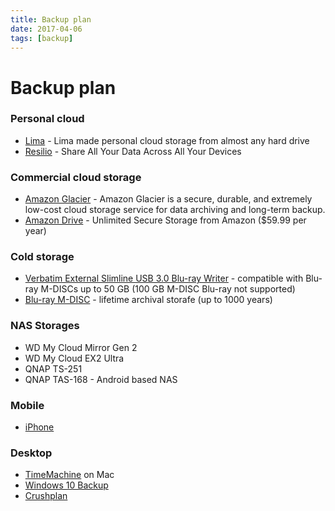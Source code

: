```yaml
---
title: Backup plan
date: 2017-04-06
tags: [backup]
---
```


# Backup plan

### Personal cloud

* [Lima](https://meetlima.com/) - Lima made personal cloud storage from almost any hard drive
* [Resilio](https://www.resilio.com/individuals/) - Share All Your Data Across All Your Devices

### Commercial cloud storage

* [Amazon Glacier](https://aws.amazon.com/glacier/) - Amazon Glacier is a secure, durable, and extremely low-cost cloud storage service for data archiving and long-term backup.
* [Amazon Drive](https://www.amazon.com/clouddrive/home) - Unlimited Secure Storage from Amazon ($59.99 per year)
 
### Cold storage

* [Verbatim External Slimline USB 3.0 Blu-ray Writer](http://www.verbatim-europe.co.uk/en/prod/external-slimline-blu-ray-writer-43890/) - compatible with Blu-ray M-DISCs up to 50 GB (100 GB M-DISC Blu-ray not supported)
* [Blu-ray M-DISC](http://www.verbatim-europe.co.uk/en/cat/mdisc-archival-media/) - lifetime archival storafe (up to 1000 years)

### NAS Storages

* WD My Cloud Mirror Gen 2
* WD My Cloud EX2 Ultra
* QNAP TS-251
* QNAP TAS-168 - Android based NAS

### Mobile

* [iPhone](https://support.apple.com/en-us/HT203977)

### Desktop

* [TimeMachine](https://support.apple.com/en-us/HT201250) on Mac
* [Windows 10 Backup](https://support.microsoft.com/en-us/help/17143/windows-10-back-up-your-files)
* [Crushplan](https://www.crashplan.com/en-us/)
